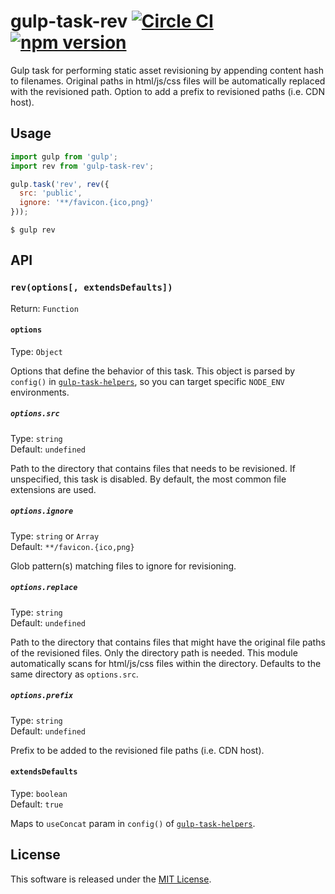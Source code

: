 # gulp-task-rev [![Circle CI](https://circleci.com/gh/andrewscwei/gulp-task-rev/tree/master.svg?style=svg)](https://circleci.com/gh/andrewscwei/gulp-task-rev/tree/master) [![npm version](https://badge.fury.io/js/gulp-task-rev.svg)](https://badge.fury.io/js/gulp-task-rev)

Gulp task for performing static asset revisioning by appending content hash to filenames. Original paths in html/js/css files will be automatically replaced with the revisioned path. Option to add a prefix to revisioned paths (i.e. CDN host).

## Usage

```js
import gulp from 'gulp';
import rev from 'gulp-task-rev';

gulp.task('rev', rev({
  src: 'public',
  ignore: '**/favicon.{ico,png}'
}));
```

```
$ gulp rev
```

## API

### `rev(options[, extendsDefaults])`

Return: `Function`

#### `options`

Type: `Object`

Options that define the behavior of this task. This object is parsed by `config()` in [`gulp-task-helpers`](https://www.npmjs.com/package/gulp-task-helpers), so you can target specific `NODE_ENV` environments.

##### `options.src`

Type: `string`<br>
Default: `undefined`

Path to the directory that contains files that needs to be revisioned. If unspecified, this task is disabled. By default, the most common file extensions are used.

##### `options.ignore`

Type: `string` or `Array`<br>
Default: `**/favicon.{ico,png}`

Glob pattern(s) matching files to ignore for revisioning.

##### `options.replace`

Type: `string`<br>
Default: `undefined`

Path to the directory that contains files that might have the original file paths of the revisioned files. Only the directory path is needed. This module automatically scans for html/js/css files within the directory. Defaults to the same directory as `options.src`.

##### `options.prefix`

Type: `string`<br>
Default: `undefined`

Prefix to be added to the revisioned file paths (i.e. CDN host).

#### `extendsDefaults`

Type: `boolean`<br>
Default: `true`

Maps to `useConcat` param in `config()` of [`gulp-task-helpers`](https://www.npmjs.com/package/gulp-task-helpers).

## License

This software is released under the [MIT License](http://opensource.org/licenses/MIT).
